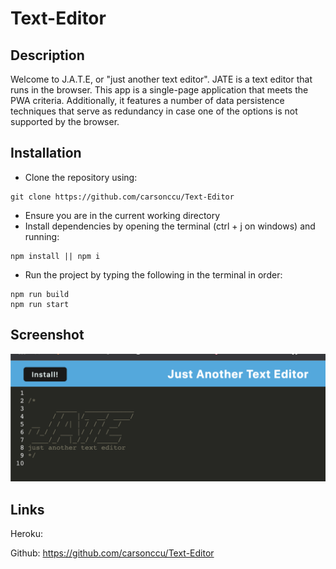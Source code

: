 # Text-Editor

## Description
Welcome to J.A.T.E, or "just another text editor". JATE is a text editor that runs in the browser. This app is a single-page application that meets the PWA criteria. Additionally, it features a number of data persistence techniques that serve as redundancy in case one of the options is not supported by the browser.

## Installation
* Clone the repository using:
```
git clone https://github.com/carsonccu/Text-Editor
```
* Ensure you are in the current working directory
* Install dependencies by opening the terminal (ctrl + j on windows) and running:
```
npm install || npm i
```
* Run the project by typing the following in the terminal in order:
```
npm run build 
npm run start
```
## Screenshot

![Text Editor Main Screen](Assets/screenshot.png)

## Links

Heroku: 

Github: https://github.com/carsonccu/Text-Editor

